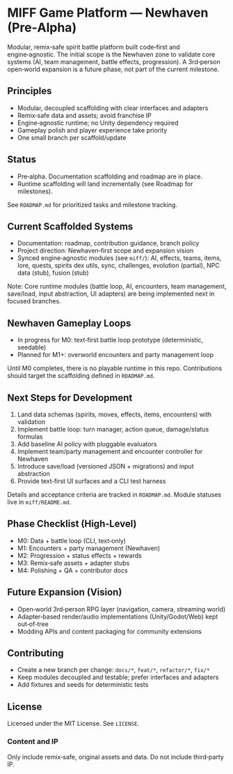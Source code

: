 # MIFF Game Platform — Newhaven (Pre‑Alpha)

Modular, remix‑safe spirit battle platform built code‑first and engine‑agnostic. The initial scope is the Newhaven zone to validate core systems (AI, team management, battle effects, progression). A 3rd‑person open‑world expansion is a future phase, not part of the current milestone.

## Principles

- Modular, decoupled scaffolding with clear interfaces and adapters
- Remix‑safe data and assets; avoid franchise IP
- Engine‑agnostic runtime; no Unity dependency required
- Gameplay polish and player experience take priority
- One small branch per scaffold/update

## Status

- Pre‑alpha. Documentation scaffolding and roadmap are in place.
- Runtime scaffolding will land incrementally (see Roadmap for milestones).

See `ROADMAP.md` for prioritized tasks and milestone tracking.

## Current Scaffolded Systems

- Documentation: roadmap, contribution guidance, branch policy
- Project direction: Newhaven‑first scope and expansion vision
- Synced engine‑agnostic modules (see `miff/`): AI, effects, teams, items, lore, quests, spirits dex utils, sync, challenges, evolution (partial), NPC data (stub), fusion (stub)

Note: Core runtime modules (battle loop, AI, encounters, team management, save/load, input abstraction, UI adapters) are being implemented next in focused branches.

## Newhaven Gameplay Loops

- In progress for M0: text‑first battle loop prototype (deterministic, seedable)
- Planned for M1+: overworld encounters and party management loop

Until M0 completes, there is no playable runtime in this repo. Contributions should target the scaffolding defined in `ROADMAP.md`.

## Next Steps for Development

1. Land data schemas (spirits, moves, effects, items, encounters) with validation
2. Implement battle loop: turn manager, action queue, damage/status formulas
3. Add baseline AI policy with pluggable evaluators
4. Implement team/party management and encounter controller for Newhaven
5. Introduce save/load (versioned JSON + migrations) and input abstraction
6. Provide text‑first UI surfaces and a CLI test harness

Details and acceptance criteria are tracked in `ROADMAP.md`. Module statuses live in `miff/README.md`.

## Phase Checklist (High‑Level)

- M0: Data + battle loop (CLI, text‑only)
- M1: Encounters + party management (Newhaven)
- M2: Progression + status effects + rewards
- M3: Remix‑safe assets + adapter stubs
- M4: Polishing + QA + contributor docs

## Future Expansion (Vision)

- Open‑world 3rd‑person RPG layer (navigation, camera, streaming world)
- Adapter‑based render/audio implementations (Unity/Godot/Web) kept out‑of‑tree
- Modding APIs and content packaging for community extensions

## Contributing

- Create a new branch per change: `docs/*`, `feat/*`, `refactor/*`, `fix/*`
- Keep modules decoupled and testable; prefer interfaces and adapters
- Add fixtures and seeds for deterministic tests

## License

Licensed under the MIT License. See `LICENSE`.

### Content and IP

Only include remix‑safe, original assets and data. Do not include third‑party IP.
